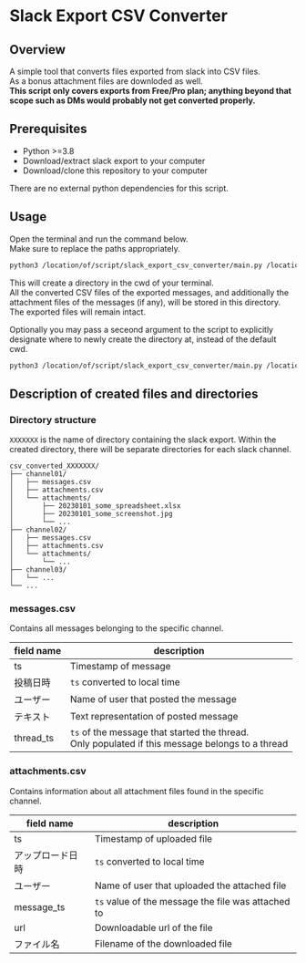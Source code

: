 # Slack Export CSV Converter

## Overview

A simple tool that converts files exported from slack into CSV files.  
As a bonus attachment files are downloded as well.  
**This script only covers exports from Free/Pro plan; anything beyond that scope such as DMs would probably not get converted properly.**

## Prerequisites

- Python >=3.8
- Download/extract slack export to your computer
- Download/clone this repository to your computer

There are no external python dependencies for this script.

## Usage

Open the terminal and run the command below.  
Make sure to replace the paths appropriately.

```bash
python3 /location/of/script/slack_export_csv_converter/main.py /location/of/export
```

This will create a directory in the cwd of your terminal.  
All the converted CSV files of the exported messages, and additionally the attachment files of the messages (if any), will be stored in this directory.  
The exported files will remain intact.

Optionally you may pass a seceond argument to the script to explicitly designate where to newly create the directory at, instead of the default cwd.

```bash
python3 /location/of/script/slack_export_csv_converter/main.py /location/of/export /location/to/create/directory
```

## Description of created files and directories

### Directory structure

`XXXXXXX` is the name of directory containing the slack export.
Within the created directory, there will be separate directories for each slack channel.

```
csv_converted_XXXXXXX/
├── channel01/
│   ├── messages.csv
│   ├── attachments.csv
│   └── attachments/
│       ├── 20230101_some_spreadsheet.xlsx
│       ├── 20230101_some_screenshot.jpg
│       └── ...
├── channel02/
│   ├── messages.csv
│   ├── attachments.csv
│   └── attachments/
│       └── ...
├── channel03/
│   └── ...
└── ...
```

### messages.csv

Contains all messages belonging to the specific channel.

| field name | description                                                                                          |
| ---------- | ---------------------------------------------------------------------------------------------------- |
| ts         | Timestamp of message                                                                                 |
| 投稿日時   | `ts` converted to local time                                                                         |
| ユーザー   | Name of user that posted the message                                                                 |
| テキスト   | Text representation of posted message                                                                |
| thread_ts  | `ts` of the message that started the thread.<br />Only populated if this message belongs to a thread |

### attachments.csv

Contains information about all attachment files found in the specific channel.

| field name       | description                                        |
| ---------------- | -------------------------------------------------- |
| ts               | Timestamp of uploaded file                         |
| アップロード日時 | `ts` converted to local time                       |
| ユーザー         | Name of user that uploaded the attached file       |
| message_ts       | `ts` value of the message the file was attached to |
| url              | Downloadable url of the file                       |
| ファイル名       | Filename of the downloaded file                    |
